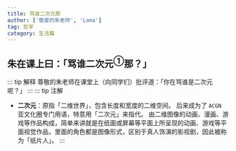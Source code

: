 ```yaml
---
title: 骂谁二次元那
author: ['敬爱的朱老师', 'Lama']
tag: 哲学
category: 生活篇
---
```

## 朱在课上曰：「骂谁二次元$^{①}$那？」

::: tip 解释
尊敬的朱老师在课堂上（向同学们）批评道：「你在骂谁是二次元呢？」
:::
::: tip 注解
- **二次元**：原指「二维世界」，包含长度和宽度的二维空间。 后来成为了 `ACGN` 亚文化圈专门用语，特意用「二次元」来指代。 由二维图像的动画、漫画、游戏等作品构成，简单来讲就是在纸面或屏幕等平面上所呈现的动画、游戏等平面视觉作品，里面的角色都是图像形式，区别于真人饰演的影视剧，因此被称为「纸片人」。
:::

